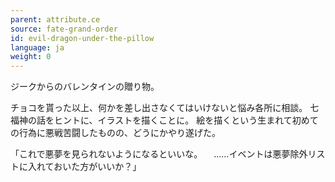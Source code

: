 ```yaml
---
parent: attribute.ce
source: fate-grand-order
id: evil-dragon-under-the-pillow
language: ja
weight: 0
---
```


ジークからのバレンタインの贈り物。

チョコを貰った以上、何かを差し出さなくてはいけないと悩み各所に相談。
七福神の話をヒントに、イラストを描くことに。
絵を描くという生まれて初めての行為に悪戦苦闘したものの、どうにかやり遂げた。

「これで悪夢を見られないようになるといいな。
　……イベントは悪夢除外リストに入れておいた方がいいか？」
